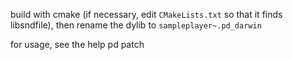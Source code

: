 build with cmake (if necessary, edit `CMakeLists.txt` so that it finds libsndfile),
then rename the dylib to `sampleplayer~.pd_darwin`

for usage, see the help pd patch

